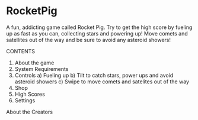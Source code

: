 # RocketPig
A fun, addicting game called Rocket Pig. Try to get the high score by fueling up as fast as you can, collecting stars and powering up! Move comets and satellites out of the way and be sure to avoid any asteroid showers!

CONTENTS
1. About the game
2. System Requirements
3. Controls
  a) Fueling up
  b) Tilt to catch stars, power ups and avoid asteroid showers 
  c) Swipe to move comets and satelites out of the way
4. Shop
5. High Scores 
6. Settings

About the Creators
